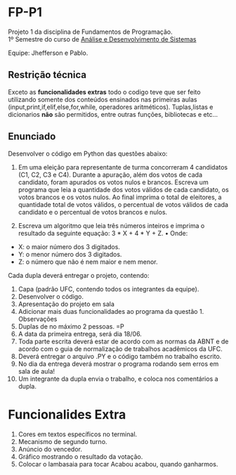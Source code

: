 # FP-P1
Projeto 1 da disciplina de Fundamentos de Programação.<br>
1º Semestre do curso de [Análise e Desenvolvimento de Sistemas](https://www.ufc.br/ensino/guia-de-profissoes/17805-analise-e-desenvolvimento-de-sistemas)

Equipe: Jhefferson e Pablo.
## Restrição técnica
Exceto as **funcionalidades extras** todo o codigo teve que ser feito utilizando somente dos conteúdos ensinados nas primeiras aulas (input,print,if,elif,else,for,while, operadores aritméticos).
Tuplas,listas e dicionarios **não** são permitidos, entre outras funções, bibliotecas e etc... 

## Enunciado
Desenvolver o código em Python das questões abaixo:
1. Em uma eleição para representante de turma concorreram 4 candidatos (C1, C2,
C3 e C4). Durante a apuração, além dos votos de cada candidato, foram apurados
os votos nulos e brancos. Escreva um programa que leia a quantidade dos votos válidos de cada
candidato, os votos brancos e os votos nulos. Ao final imprima o total de eleitores, a quantidade total de votos válidos, o
percentual de votos válidos de cada candidato e o percentual de votos
brancos e nulos.

2. Escreva um algoritmo que leia três números inteiros e imprima o resultado da
seguinte equação: 3 * X + 4 * Y + Z.
• Onde:
- X: o maior número dos 3 digitados.
- Y: o menor número dos 3 digitados.
- Z: o número que não é nem maior e nem menor.

Cada dupla deverá entregar o projeto, contendo:
1. Capa (padrão UFC, contendo todos os integrantes da equipe).
2. Desenvolver o código.
3. Apresentação do projeto em sala
4. Adicionar mais duas funcionalidades ao programa da questão 1.
Observações
1. Duplas de no máximo 2 pessoas. =P
2. A data da primeira entrega, será dia 18/06.
3. Toda parte escrita deverá estar de acordo com as normas da ABNT e de
acordo com o guia de normalização de trabalhos acadêmicos da UFC.
4. Deverá entregar o arquivo .PY e o código também no trabalho escrito.
5. No dia da entrega deverá mostrar o programa rodando sem erros em sala
de aula!
6. Um integrante da dupla envia o trabalho, e coloca nos comentários a
dupla.


# Funcionalides Extra
1. Cores em textos específicos no terminal.
2. Mecanismo de segundo turno.
3. Anúncio do vencedor.
4. Gráfico mostrando o resultado da votação.
5. Colocar o lambasaia para tocar Acabou acabou, quando ganharmos.


